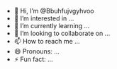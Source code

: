 - 👋 Hi, I’m @Bbuhfujvgyhvoo
- 👀 I’m interested in ...
- 🌱 I’m currently learning ...
- 💞️ I’m looking to collaborate on ...
- 📫 How to reach me ...
- 😄 Pronouns: ...
- ⚡ Fun fact: ...

<!---
Bbuhfujvgyhvoo/Bbuhfujvgyhvoo is a ✨ special ✨ repository because its `README.md` (this file) appears on your GitHub profile.
You can click the Preview link to take a look at your changes.
--->
